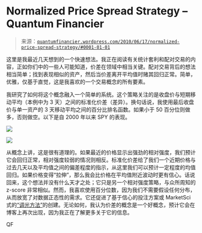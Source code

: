 <!--yml

category: 未分类

date: 2024-05-18 14:04:05

-->

# Normalized Price Spread Strategy – Quantum Financier

> 来源：[`quantumfinancier.wordpress.com/2010/06/17/normalized-price-spread-strategy/#0001-01-01`](https://quantumfinancier.wordpress.com/2010/06/17/normalized-price-spread-strategy/#0001-01-01)

这里是我最近几天想到的一个快速想法。我正在阅读有关统计套利和配对交易的内容，正如你们中的一些人可能知道，价差在领域中相当关键。配对交易背后的想法相当简单；找到表现相似的资产，然后当价差离开平均值时赌其回归正常。简单，优雅，仅基于直觉，这是我喜欢的一个交易概念的所有要素。

我研究了如何将这个概念融入一个简单的系统。这个策略关注的是收盘价与短期移动平均（本例中为 3 天）之间的标准化价差（差异）。换句话说，我使用最后收盘价与单一资产的 3 天移动平均之间的百分比排名函数。如果小于 50 百分位则做多，否则做空。以下是自 2000 年以来 SPY 的表现。

![](https://quantumfinancier.wordpress.com/wp-content/uploads/2010/06/norm-spread.png)

![](https://quantumfinancier.wordpress.com/wp-content/uploads/2010/06/norm-spread-result.png)

从概念上讲，这是很有道理的。如果最近的价格显示出强劲的相对强度，我们预计它会回归正常，相对强度较弱的情况则相反。标准化价差给了我们一个近期价格与过去几天以及平均值之间的偏差程度的指示，从这里我们可以预计一定程度的均值回归。如果价格变得“拉伸”，那么我会比价格在平均值附近波动时更有信心。话说回来，这个想法并没有什么天才之处；它只是另一个相对强度策略，与众所周知的 z-score 非常相似。然而，我喜欢使用百分位数，因为我们不需要假设任何分布，从而放宽了对数据正态性的需求。它还促进了基于信心的投注方案或 MarketSci 式的[“调光方法”](http://marketsci.wordpress.com/2010/05/12/tweaking-the-sector-rotation-strategy-part-2/)的创建。无论如何，我认为价差的概念是一个好概念，预计它会在博客上再次出现，因为我正在了解更多关于它的信息。

QF

